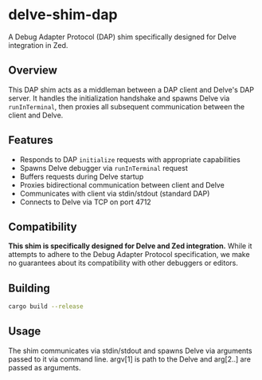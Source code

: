 # delve-shim-dap

A Debug Adapter Protocol (DAP) shim specifically designed for Delve integration in Zed.

## Overview

This DAP shim acts as a middleman between a DAP client and Delve's DAP server. It handles the initialization handshake and spawns Delve via `runInTerminal`, then proxies all subsequent communication between the client and Delve.

## Features

- Responds to DAP `initialize` requests with appropriate capabilities
- Spawns Delve debugger via `runInTerminal` request
- Buffers requests during Delve startup
- Proxies bidirectional communication between client and Delve
- Communicates with client via stdin/stdout (standard DAP)
- Connects to Delve via TCP on port 4712

## Compatibility

**This shim is specifically designed for Delve and Zed integration.** While it attempts to adhere to the Debug Adapter Protocol specification, we make no guarantees about its compatibility with other debuggers or editors.

## Building

```bash
cargo build --release
```

## Usage

The shim communicates via stdin/stdout and spawns Delve via arguments passed to it via command line. argv[1] is path to the Delve and arg[2..] are passed as arguments.
